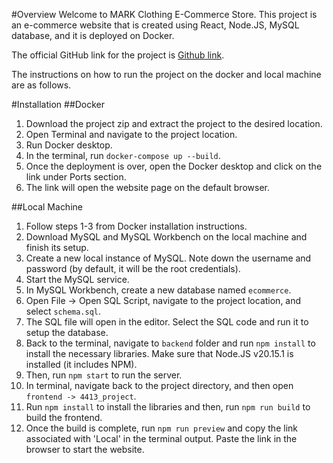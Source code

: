 #Overview
Welcome to MARK Clothing E-Commerce Store. This project is an e-commerce website that is created using React, Node.JS, MySQL database, and it is deployed on Docker. 

The official GitHub link for the project is [Github link](https://github.com/RamenAAA/4413_project).

The instructions on how to run the project on the docker and local machine are as follows.

#Installation
##Docker
1. Download the project zip and extract the project to the desired location.
2. Open Terminal and navigate to the project location.
3. Run Docker desktop.
4. In the terminal, run `docker-compose up --build`.
5. Once the deployment is over, open the Docker desktop and click on the link under Ports section.
6. The link will open the website page on the default browser.

##Local Machine
1. Follow steps 1-3 from Docker installation instructions.
2. Download MySQL and MySQL Workbench on the local machine and finish its setup. 
3. Create a new local instance of MySQL. Note down the username and password (by default, it will be the root credentials).
4. Start the MySQL service.
5. In MySQL Workbench, create a new database named `ecommerce`.
6. Open File -> Open SQL Script, navigate to the project location, and select `schema.sql`.
7. The SQL file will open in the editor. Select the SQL code and run it to setup the database.
8. Back to the terminal, navigate to `backend` folder and run `npm install` to install the necessary libraries. Make sure that Node.JS v20.15.1 is installed (it includes NPM).
9. Then, run `npm start` to run the server.
9. In terminal, navigate back to the project directory, and then open `frontend -> 4413_project`.
10. Run `npm install` to install the libraries and then, run `npm run build` to build the frontend.
11. Once the build is complete, run `npm run preview` and copy the link associated with 'Local' in the terminal output. Paste the link in the browser to start the website.

